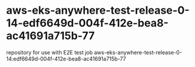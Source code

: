 # aws-eks-anywhere-test-release-0-14-edf6649d-004f-412e-bea8-ac41691a715b-77
repository for use with E2E test job aws-eks-anywhere-test-release-0-14:edf6649d-004f-412e-bea8-ac41691a715b-77
